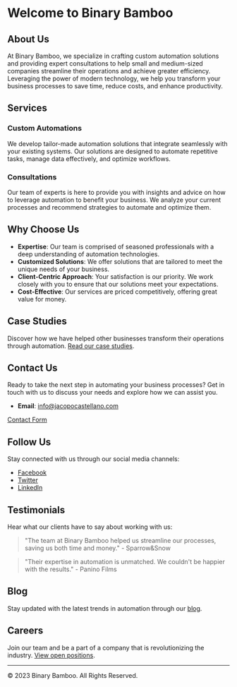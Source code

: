 # Welcome to Binary Bamboo

## About Us

At Binary Bamboo, we specialize in crafting custom automation solutions and providing expert consultations to help small and medium-sized companies streamline their operations and achieve greater efficiency. Leveraging the power of modern technology, we help you transform your business processes to save time, reduce costs, and enhance productivity.

## Services

### Custom Automations

We develop tailor-made automation solutions that integrate seamlessly with your existing systems. Our solutions are designed to automate repetitive tasks, manage data effectively, and optimize workflows.

### Consultations

Our team of experts is here to provide you with insights and advice on how to leverage automation to benefit your business. We analyze your current processes and recommend strategies to automate and optimize them.

## Why Choose Us

- **Expertise**: Our team is comprised of seasoned professionals with a deep understanding of automation technologies.
- **Customized Solutions**: We offer solutions that are tailored to meet the unique needs of your business.
- **Client-Centric Approach**: Your satisfaction is our priority. We work closely with you to ensure that our solutions meet your expectations.
- **Cost-Effective**: Our services are priced competitively, offering great value for money.

## Case Studies

Discover how we have helped other businesses transform their operations through automation. [Read our case studies](https://www.jacopocastellano.com).

## Contact Us

Ready to take the next step in automating your business processes? Get in touch with us to discuss your needs and explore how we can assist you.

- **Email**: info@jacopocastellano.com

[Contact Form](link/to/contact/form)

## Follow Us

Stay connected with us through our social media channels:

- [Facebook](link/to/facebook)
- [Twitter](link/to/twitter)
- [LinkedIn](link/to/linkedin)

## Testimonials

Hear what our clients have to say about working with us:

> "The team at Binary Bamboo helped us streamline our processes, saving us both time and money." - Sparrow&Snow

> "Their expertise in automation is unmatched. We couldn't be happier with the results." - Panino Films 

## Blog

Stay updated with the latest trends in automation through our [blog](link/to/blog).

## Careers

Join our team and be a part of a company that is revolutionizing the industry. [View open positions](link/to/careers).

---

© 2023 Binary Bamboo. All Rights Reserved.
